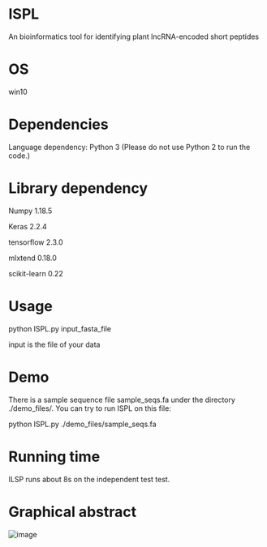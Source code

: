 # ISPL

An bioinformatics tool for identifying plant lncRNA-encoded short peptides

# OS
win10

# Dependencies
Language dependency: Python 3 (Please do not use Python 2 to run the code.)

# Library dependency

Numpy 1.18.5

Keras 2.2.4

tensorflow 2.3.0

mlxtend 0.18.0

scikit-learn 0.22

# Usage

python ISPL.py input_fasta_file

input is the file of your data

# Demo

There is a sample sequence file sample_seqs.fa under the directory ./demo_files/. You can try to run ISPL on this file:

python ISPL.py ./demo_files/sample_seqs.fa

# Running time

ILSP runs about 8s on the independent test test.

# Graphical abstract

![image](https://github.com/zzssyy/bioinformatics/blob/master/Graphical-abstract.png)
